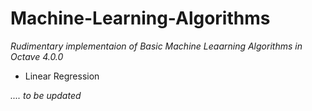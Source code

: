 # Machine-Learning-Algorithms

*Rudimentary implementaion of Basic Machine Leaarning Algorithms in Octave 4.0.0*

- Linear Regression

        
*.... to be updated*
